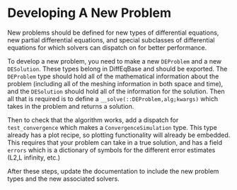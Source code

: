 # Developing A New Problem

New problems should be defined for new types of differential equations, new partial
differential equations, and special subclasses of differential equations for which
solvers can dispatch on for better performance.

To develop a new problem, you need to make a new `DEProblem` and a new `DESolution`.
These types belong in DiffEqBase and should be exported.
The `DEProblem` type should hold all of the mathematical information about the
problem (including all of the meshing information in both space and time),
and the `DESolution` should hold all of the information for the solution.
Then all that is required is to define a `__solve(::DEProblem,alg;kwargs)`
which takes in the problem and returns a solution.

Then to check that the algorithm works, add a dispatch for `test_convergence`
which makes a `ConvergenceSimulation` type. This type already has a plot recipe, so
plotting functionality will already be embedded. This requires that your
problem can take in a true solution, and has a field `errors` which is a
dictionary of symbols for the different error estimates (L2,L infinity, etc.)

After these steps, update the documentation to include the new problem types and
the new associated solvers.
